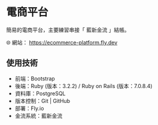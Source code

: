 # 電商平台

簡易的電商平台，主要練習串接「 藍新金流 」結帳。

🌐 網站： https://ecommerce-platform.fly.dev

## 使用技術

- 前端：Bootstrap
- 後端：Ruby (版本：3.2.2) / Ruby on Rails (版本：7.0.8.4)
- 資料庫：PostgreSQL
- 版本控制：Git | GitHub
- 部署：Fly.io
- 金流系統：藍新金流
